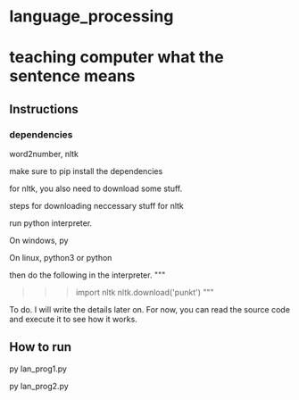 # language_processing

# teaching computer what the sentence means

## Instructions

### dependencies
word2number, nltk

make sure to pip install the dependencies

for nltk, you also need to download some stuff. 

steps for downloading neccessary stuff for nltk

run python interpreter.

On windows,
py

On linux,
python3 or python

then do the following in the interpreter.
"""
  >>> import nltk
  >>> nltk.download('punkt')
"""

To do. I will write the details later on. For now, you can read the source code and execute it to see how it works.

## How to run

py lan_prog1.py

py lan_prog2.py


